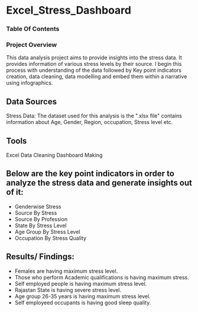 # Excel_Stress_Dashboard

### Table Of Contents

### Project Overview

This data analysis project aims to provide insights into the stress data. It provides information of various stress levels by their source. I begin this process with understanding of the data followed by Key point indicators creation, data cleaning, data modelling and embed them within a narrative using infographics.

## Data Sources

Stress Data: The dataset used for this analysis is the ".xlsx file" contains information about Age, Gender, Region, occupation, Stress level etc.

## Tools
Excel
Data Cleaning
Dashboard Making

## Below are the key point indicators in order to analyze the stress data and generate insights out of it:
- Genderwise Stress
- Source By Stress
- Source By Profession
- State By Stress Level
- Age Group By Stress Level
- Occupation By Stress Quality

## Results/ Findings:
- Females are having maximum stress level.
- Those who perform Academic qualifications is having maximum stress.
- Self employed people is having maximum stress level.
- Rajastan State is having severe stress level.
- Age group 26-35 years is having maximum stress level.
- Self employeed occupants is having good sleep quality.
